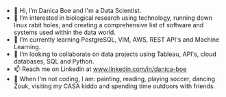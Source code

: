 - 👋 Hi, I’m Danica Boe and I'm a Data Scientist.
- 👀 I’m interested in biological research using technology, running down linux rabit holes, and creating a comprehensive list of software and systems used within the data world.
- 🌱 I’m currently learning PostgreSQL, VIM, AWS, REST API's and Machine Learning.
- 💞️ I’m looking to collaborate on data projects using Tableau, API's, cloud databases, SQL and Python. 
- 📫 Reach me on Linkedin at www.linkedin.com/in/danica-boe
- 🎨 When I'm not coding, I am: painting, reading, playing soccer, dancing Zouk, visiting my CASA kiddo and spending time outdoors with friends.

<!---
danicaboe/danicaboe is a ✨ special ✨ repository because its `README.md` (this file) appears on your GitHub profile.
You can click the Preview link to take a look at your changes.
--->

